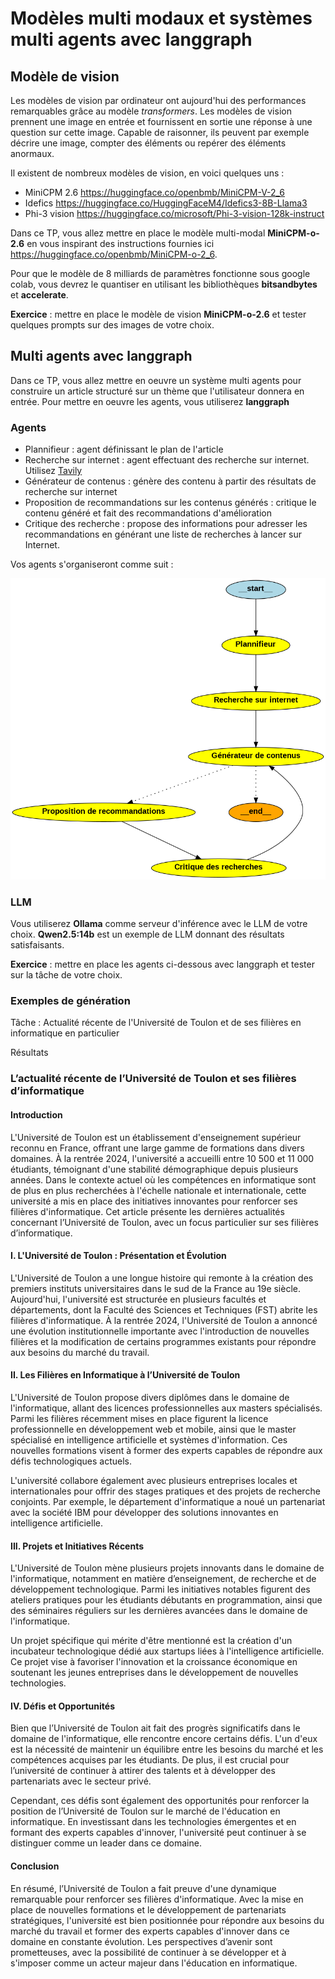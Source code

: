 # Modèles multi modaux et systèmes multi agents avec langgraph

## Modèle de vision

Les modèles de vision par ordinateur ont aujourd'hui des performances remarquables grâce au modèle _transformers_. Les modèles de vision prennent une image en entrée et fournissent en sortie une réponse à une question sur cette image. Capable de raisonner, ils peuvent par exemple décrire une image, compter des éléments ou repérer des éléments anormaux.

Il existent de nombreux modèles de vision, en voici quelques uns : 
- MiniCPM 2.6 https://huggingface.co/openbmb/MiniCPM-V-2_6
- Idefics https://huggingface.co/HuggingFaceM4/Idefics3-8B-Llama3
- Phi-3 vision https://huggingface.co/microsoft/Phi-3-vision-128k-instruct

Dans ce TP, vous allez mettre en place le modèle multi-modal **MiniCPM-o-2.6** en vous inspirant des instructions fournies ici https://huggingface.co/openbmb/MiniCPM-o-2_6. 

Pour que le modèle de 8 milliards de paramètres fonctionne sous google colab, vous devrez le quantiser en utilisant les bibliothèques **bitsandbytes** et **accelerate**.

**Exercice** : mettre en place le modèle de vision **MiniCPM-o-2.6** et tester quelques prompts sur des images de votre choix.


## Multi agents avec langgraph

Dans ce TP, vous allez mettre en oeuvre un système multi agents pour construire un article structuré sur un thème que l'utilisateur donnera en entrée. Pour mettre en oeuvre les agents, vous utiliserez **langgraph**

### Agents

* Plannifieur : agent définissant le plan de l'article
* Recherche sur internet : agent effectuant des recherche sur internet. Utilisez [Tavily](https://docs.tavily.com/docs/python-sdk/tavily-search/getting-started)
* Générateur de contenus : génère des contenu à partir des résultats de recherche sur internet
* Proposition de recommandations sur les contenus générés : critique le contenu généré et fait des recommandations d'amélioration
* Critique des recherche : propose des informations pour adresser les recommandations en générant une liste de recherches à lancer sur Internet.

Vos agents s'organiseront comme suit :

![agents](./flow.png)

### LLM

Vous utiliserez **Ollama** comme serveur d'inférence avec le LLM de votre choix. **Qwen2.5:14b** est un exemple de LLM donnant des résultats satisfaisants.

**Exercice** : mettre en place les agents ci-dessous avec langgraph et tester sur la tâche de votre choix.

### Exemples de génération

Tâche : Actualité récente de l'Université de Toulon et de ses filières en informatique en particulier

Résultats 

### L’actualité récente de l’Université de Toulon et ses filières d’informatique

#### Introduction
L'Université de Toulon est un établissement d'enseignement supérieur reconnu en France, offrant une large gamme de formations dans divers domaines. À la rentrée 2024, l'université a accueilli entre 10 500 et 11 000 étudiants, témoignant d'une stabilité démographique depuis plusieurs années. Dans le contexte actuel où les compétences en informatique sont de plus en plus recherchées à l'échelle nationale et internationale, cette université a mis en place des initiatives innovantes pour renforcer ses filières d'informatique. Cet article présente les dernières actualités concernant l’Université de Toulon, avec un focus particulier sur ses filières d’informatique.

#### I. L'Université de Toulon : Présentation et Évolution
L'Université de Toulon a une longue histoire qui remonte à la création des premiers instituts universitaires dans le sud de la France au 19e siècle. Aujourd'hui, l'université est structurée en plusieurs facultés et départements, dont la Faculté des Sciences et Techniques (FST) abrite les filières d'informatique. À la rentrée 2024, l'Université de Toulon a annoncé une évolution institutionnelle importante avec l'introduction de nouvelles filières et la modification de certains programmes existants pour répondre aux besoins du marché du travail.

#### II. Les Filières en Informatique à l’Université de Toulon
L'Université de Toulon propose divers diplômes dans le domaine de l'informatique, allant des licences professionnelles aux masters spécialisés. Parmi les filières récemment mises en place figurent la licence professionnelle en développement web et mobile, ainsi que le master spécialisé en intelligence artificielle et systèmes d'information. Ces nouvelles formations visent à former des experts capables de répondre aux défis technologiques actuels.

L'université collabore également avec plusieurs entreprises locales et internationales pour offrir des stages pratiques et des projets de recherche conjoints. Par exemple, le département d'informatique a noué un partenariat avec la société IBM pour développer des solutions innovantes en intelligence artificielle.

#### III. Projets et Initiatives Récents
L'Université de Toulon mène plusieurs projets innovants dans le domaine de l'informatique, notamment en matière d’enseignement, de recherche et de développement technologique. Parmi les initiatives notables figurent des ateliers pratiques pour les étudiants débutants en programmation, ainsi que des séminaires réguliers sur les dernières avancées dans le domaine de l'informatique.

Un projet spécifique qui mérite d'être mentionné est la création d'un incubateur technologique dédié aux startups liées à l'intelligence artificielle. Ce projet vise à favoriser l'innovation et la croissance économique en soutenant les jeunes entreprises dans le développement de nouvelles technologies.

#### IV. Défis et Opportunités
Bien que l’Université de Toulon ait fait des progrès significatifs dans le domaine de l'informatique, elle rencontre encore certains défis. L'un d'eux est la nécessité de maintenir un équilibre entre les besoins du marché et les compétences acquises par les étudiants. De plus, il est crucial pour l’université de continuer à attirer des talents et à développer des partenariats avec le secteur privé.

Cependant, ces défis sont également des opportunités pour renforcer la position de l’Université de Toulon sur le marché de l'éducation en informatique. En investissant dans les technologies émergentes et en formant des experts capables d'innover, l'université peut continuer à se distinguer comme un leader dans ce domaine.

#### Conclusion
En résumé, l’Université de Toulon a fait preuve d'une dynamique remarquable pour renforcer ses filières d'informatique. Avec la mise en place de nouvelles formations et le développement de partenariats stratégiques, l'université est bien positionnée pour répondre aux besoins du marché du travail et former des experts capables d'innover dans ce domaine en constante évolution. Les perspectives d’avenir sont prometteuses, avec la possibilité de continuer à se développer et à s'imposer comme un acteur majeur dans l'éducation en informatique.






